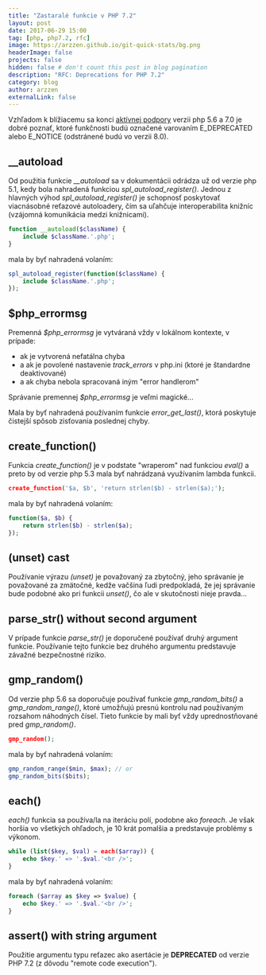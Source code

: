 ```yaml
---
title: "Zastaralé funkcie v PHP 7.2"
layout: post
date: 2017-06-29 15:00
tag: [php, php7.2, rfc]
image: https://arzzen.github.io/git-quick-stats/bg.png
headerImage: false
projects: false
hidden: false # don't count this post in blog pagination
description: "RFC: Deprecations for PHP 7.2"
category: blog
author: arzzen
externalLink: false
---
```


Vzhľadom k blížiacemu sa konci [aktívnej podpory](http://php.net/supported-versions.php) verzii php 5.6 a 7.0
je dobré poznať, ktoré funkčnosti budú označené varovaním E_DEPRECATED alebo E_NOTICE (odstránené budú vo verzii 8.0). 

## __autoload

Od použitia funkcie *__autoload* sa v dokumentácii odrádza už od verzie php 5.1, 
kedy bola nahradená funkciou *spl_autoload_register()*. 
Jednou z hlavných výhod *spl_autoload_register()* je schopnosť poskytovať viacnásobné 
reťazové autoloadery, čím sa uľahčuje interoperabilita knižníc (vzájomná komunikácia medzi knižnicami).

```php
function __autoload($className) {
    include $className.'.php';
}
```

mala by byť nahradená volaním:
```php
spl_autoload_register(function($className) {
    include $className.'.php';
});
```
   
## $php_errormsg

Premenná *$php_errormsg* je vytváraná vždy v lokálnom kontexte, v prípade:

- ak je vytvorená nefatálna chyba 
- a ak je povolené nastavenie *track_errors* v php.ini (ktoré je štandardne deaktivované) 
- a ak chyba nebola spracovaná iným "error handlerom"

Správanie premennej *$php_errormsg* je veľmi magické...

Mala by byť nahradená používaním funkcie *error_get_last()*, ktorá poskytuje čistejší spǒsob zisťovania poslednej chyby.


## create_function()

Funkcia *create_function()* je v podstate "wraperom" nad funkciou *eval()* a preto by od verzie php 5.3 mala byť nahrádzaná využívaním lambda funkcii.

```php
create_function('$a, $b', 'return strlen($b) - strlen($a);');
```

mala by byť nahradená volaním:
```php
function($a, $b) {
    return strlen($b) - strlen($a);
});
```

## (unset) cast
   
Používanie výrazu *(unset)* je považovaný za zbytočný, jeho správanie je považované za zmätočné, 
kedže vačšina ľudi predpokladá, že jej správanie bude podobné ako pri funkcii *unset()*, 
čo ale v skutočnosti nieje pravda...
   
## parse_str() without second argument

V prípade funkcie *parse_str()* je doporučené používať druhý argument funkcie.
Používanie tejto funkcie bez druhého argumentu predstavuje závažné bezpečnostné riziko.
    
## gmp_random()

Od verzie php 5.6 sa doporučuje používať funkcie *gmp_random_bits()* a *gmp_random_range()*, ktoré umožňujú presnú kontrolu nad používaným rozsahom náhodných čísel. Tieto funkcie by mali byť vždy uprednostňované pred *gmp_random()*.

```php
gmp_random();
```

mala by byť nahradená volaním:
```php
gmp_random_range($min, $max); // or
gmp_random_bits($bits);
```

## each()

*each()* funkcia sa používa/la na iteráciu polí, podobne ako *foreach*. 
Je však horšia vo všetkých ohľadoch, je 10 krát pomalšia a predstavuje problémy s výkonom.
   
```php
while (list($key, $val) = each($array)) {
    echo $key.' => '.$val.'<br />';
}
```

mala by byť nahradená volaním:
```php
foreach ($array as $key => $value) {
    echo $key.' => '.$val.'<br />';
}
```
   
## assert() with string argument

Použitie argumentu typu reťazec ako asertácie je **DEPRECATED** od verzie PHP 7.2 (z dôvodu "remote code execution").





